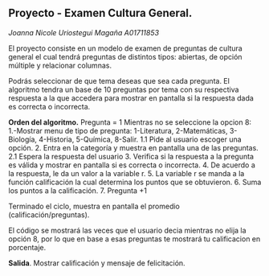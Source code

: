 ## **Proyecto - Examen Cultura General.**
*Joanna Nicole Uriostegui Magaña*
*A01711853*

El proyecto consiste en un modelo de examen de preguntas de cultura general el cual tendrá preguntas de distintos tipos: abiertas, de opción múltiple y relacionar columnas.

Podrás seleccionar de que tema deseas que sea cada pregunta. El algoritmo tendra un base de 10 preguntas por tema con su respectiva respuesta a la que accedera para mostrar en pantalla si la respuesta dada es correcta o incorrecta. 

**Orden del algoritmo.**
Pregunta = 1
Mientras no se seleccione la opcion 8:
1.-Mostrar menu de tipo de pregunta:
1-Literatura, 2-Matemáticas, 3-Biología, 4-Historia, 5-Química, 8-Salir.
1.1 Pide al usuario escoger una opción.
 2. Entra en la categoría y muestra en pantalla una de las preguntas.
 2.1 Espera la respuesta del usuario
3. Verifica si la respuesta a la pregunta es válida y mostrar en pantalla si es correcta o incorrecta. 
4. De acuerdo a la respuesta, le da un valor a la variable r.
5. La variable r se manda a la función calificación la cual determina los puntos que se obtuvieron.
6. Suma los puntos a la calificación.
 7. Pregunta +1
 
 Terminado el ciclo, muestra en pantalla el promedio (calificación/preguntas).


El código se mostrará las veces que el usuario decia mientras no elija la opción 8, por lo que en base a esas preguntas te mostrará tu calificacion en porcentaje.

**Salida**.
Mostrar calificación y mensaje de felicitación.
